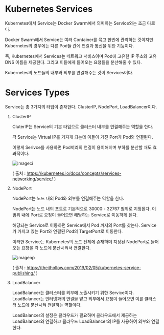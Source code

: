 # Kubernetes Services

Kubernetes에서 Service는 Docker Swarm에서 의미하는 Service와는 조금 다르다. 

Docker Swarm에서 Service는 여러 Container를 묶고 한번에 관리하는 것이지만 Kubernetes의 경우에는 다른 Pod들 간에 연결과 통신을 위한 기능이다.

즉, Kubernetes에서 Services는 네트워크 서비스이며 Pod에 고유한 IP 주소와 고유 DNS 이름을 제공한다. 그리고 이들에게 들어오는 요청들을 분산해줄 수 있다.

Kubernetes의 노드들의 내부와 외부를 연결해주는 것이 Services이다.

# Services Types

Service는 총 3가지의 타입이 존재한다. ClusterIP, NodePort, LoadBalancer이다.

1. ClusterIP

    CluterIP는 Service의 기본 타입으로 클러스터 내부를 연결해주는 역할을 한다.
    
    각 Service는 Virtual IP를 가지게 되는데 이들이 가진 Port가 Pod와 연결된다.
    
    이렇게 Serivce를 사용하면 Pod끼리의 연결이 용이해지며 부하를 분산할 때도 효과적이다.
    
    ![imageci](https://d33wubrfki0l68.cloudfront.net/27b2978647a8d7bdc2a96b213f0c0d3242ef9ce0/e8c9b/images/docs/services-iptables-overview.svg)
    
    ( 출처 : https://kubernetes.io/docs/concepts/services-networking/service/ )

2. NodePort

    NodePort는 노드 내의 Pod와 외부를 연결해주는 역할을 한다.
    
    NodePort는 노드 내의 포트로 기본적으로 30000 - 32767 범위로 지정된다. 이 범위 내에 Port로 요청이 들어오면 해당하는 Service로 이동하게 된다.
    
    해당되는 Service로 이동하면 Service에서 Pod 까지의 Port를 찾는다. Service가 가지고 있는 Port와 연결된 Pod의 TargetPort로 이동한다.
    
    이러한 Service는 Kubernetes의 노드 전체에 존재하며 지정된 NodePort로 들어오는 요청을 각 노드에 분산시켜서 연결한다.
    
    ![imagenp](https://theithollow.com/wp-content/uploads/2019/01/image-20.png)
    
    ( 출처 : https://theithollow.com/2019/02/05/kubernetes-service-publishing/ )
    
3. LoadBalancer
    
    LoadBalancer는 클러스터를 외부에 노출시키기 위한 Service이다. LoadBalancer는 인터넷과의 연결을 맡고 외부에서 요청이 들어오면 이를 클러스터 노드에 분산시켜 전달하는 역할이다.
    
    LoadBalancer의 설정은 클라우드가 필요하며 클라우드에서 제공하는 LoadBalancer와 연결하고 클라우드 LoadBalancer의 IP를 사용하여 외부와 연결한다.
    

